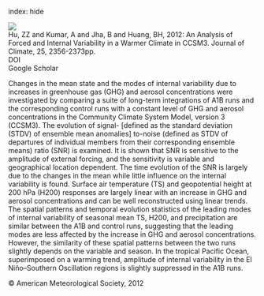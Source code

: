 index: hide

<div class="Citation">
    <div class="Citation-thumb CitationThumb-linked"  data-href="https://doi.org/10.1175/jcli-d-11-00323.1">
      <img src="https://static.claimspace.cloud/climate-study-static/refs/thumbs/14/Hu_et_al_2012a-thumb.png" />
    </div>

  <div class="Citation-body">
    <div class="Citation-text">Hu, ZZ and Kumar, A and Jha, B and Huang, BH, 2012: An Analysis of Forced and Internal Variability in a Warmer Climate in CCSM3. <span class="Article-journal">Journal of Climate, </span><span class="Article-volume">25, </span>2356-2373pp.</div>
    <div class="Citation-links">
      <div class="CitationLink" data-href="https://doi.org/10.1175/jcli-d-11-00323.1">
        <div class="CitationLink-icon CitationLink-Doi"></div>
        <div class="CitationLink-text">DOI</div>
      </div>
      <div class="CitationLink" data-href="https://scholar.google.com/scholar?q=10.1175/jcli-d-11-00323.1">
        <div class="CitationLink-icon CitationLink-Scholar"></div>
        <div class="CitationLink-text">Google Scholar</div>
      </div>
    </div>
  </div>
</div>

Changes in the mean state and the modes of internal variability due to increases in greenhouse gas (GHG) and aerosol concentrations were investigated by comparing a suite of long-term integrations of A1B runs and the corresponding control runs with a constant level of GHG and aerosol concentrations in the Community Climate System Model, version 3 (CCSM3). The evolution of signal- [defined as the standard deviation (STDV) of ensemble mean anomalies] to-noise (defined as STDV of departures of individual members from their corresponding ensemble means) ratio (SNR) is examined. It is shown that SNR is sensitive to the amplitude of external forcing, and the sensitivity is variable and geographical location dependent. The time evolution of the SNR is largely due to the changes in the mean while little influence on the internal variability is found. Surface air temperature (TS) and geopotential height at 200 hPa (H200) responses are largely linear with an increase in GHG and aerosol concentrations and can be well reconstructed using linear trends. The spatial patterns and temporal evolution statistics of the leading modes of internal variability of seasonal mean TS, H200, and precipitation are similar between the A1B and control runs, suggesting that the leading modes are less affected by the increase in GHG and aerosol concentrations. However, the similarity of these spatial patterns between the two runs slightly depends on the variable and season. In the tropical Pacific Ocean, superimposed on a warming trend, amplitude of internal variability in the El Niño–Southern Oscillation regions is slightly suppressed in the A1B runs.

<div class="Citation-copy">
&copy; American Meteorological Society, 2012
</div>
